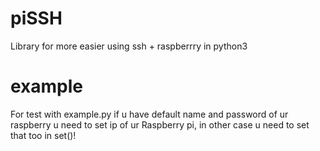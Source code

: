 # piSSH
Library for more easier using ssh + raspberrry in python3 

# example
For test with example.py if u have default name and password of ur raspberry u need to set ip of ur Raspberry pi, in other case u need to set that too in set()!
